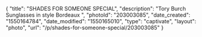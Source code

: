 {
    "title": "SHADES FOR SOMEONE SPECIAL",
    "description": "Tory Burch Sunglasses in style Bordeaux ",
    "photoId": "203003085",
    "date_created": "1550164784",
    "date_modified": "1550165010",
    "type": "captivate",
    "layout": "photo",
    "url": "\/p\/shades-for-someone-special\/203003085"
}